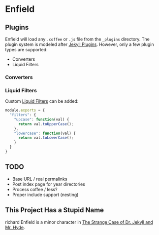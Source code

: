 # Enfield

## Plugins

Enfield will load any `.coffee` or `.js` file from the `_plugins` directory. The plugin system is modeled after [Jekyll Plugins](https://github.com/mojombo/jekyll/wiki/Plugins). However, only a few plugin types are supported:

* Converters
* Liquid Filters

### Converters

### Liquid Filters

Custom [Liquid Filters](http://wiki.shopify.com/FilterReference) can be added:

```js
module.exports = {
  "filters": {
    "upcase": function(val) {
      return val.toUpperCase();
    },
    "lowercase": function(val) {
      return val.toLowerCase();
    }
  }
}
```

## TODO

* Base URL / real permalinks
* Post index page for year directories
* Process coffee / less?
* Proper include support (nesting)

## This Project Has a Stupid Name

richard Enfield is a minor character in [The Strange Case of Dr. Jekyll and Mr. Hyde](http://en.wikipedia.org/wiki/Strange_Case_of_Dr_Jekyll_and_Mr_Hyde).
